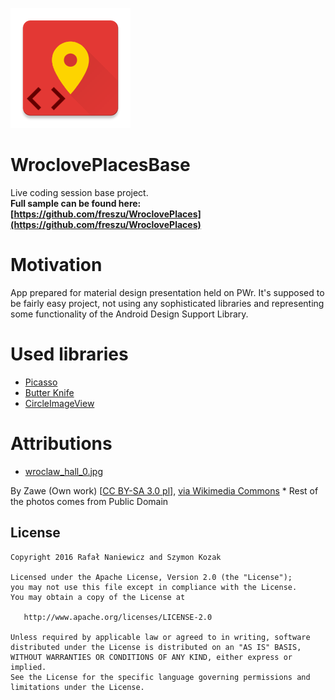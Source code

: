 ![alt text](https://raw.githubusercontent.com/freszu/WroclovePlacesBase/master/app/src/main/res/mipmap-xxxhdpi/ic_launcher.png)

# WroclovePlacesBase
Live coding session base project.</br>
<b>Full sample can be found here: [https://github.com/freszu/WroclovePlaces](https://github.com/freszu/WroclovePlaces)</b>

# Motivation
App prepared for material design presentation held on PWr. It's supposed to be fairly easy project, not using any sophisticated libraries and representing some functionality of the Android Design Support Library.

# Used libraries
* [Picasso](http://square.github.io/picasso/)
* [Butter Knife](http://jakewharton.github.io/butterknife/)
* [CircleImageView](https://github.com/hdodenhof/CircleImageView)

# Attributions
* <a href="https://raw.githubusercontent.com/freszu/WroclovePlaces/master/app/src/main/res/drawable-nodpi/wroclaw_centennial_hall0.jpg">
  wroclaw_hall_0.jpg
</a>
By Zawe (Own work) [<a href="http://creativecommons.org/licenses/by-sa/3.0/pl/deed.en">CC BY-SA 3.0 pl</a>], <a href="https://commons.wikimedia.org/wiki/File%3AHala_stulecia_wroc%C5%82aw_odbicie_fotnanny_zawe.jpg">via Wikimedia Commons</a>
* Rest of the photos comes from Public Domain

## License


    Copyright 2016 Rafał Naniewicz and Szymon Kozak

    Licensed under the Apache License, Version 2.0 (the "License");
    you may not use this file except in compliance with the License.
    You may obtain a copy of the License at

       http://www.apache.org/licenses/LICENSE-2.0

    Unless required by applicable law or agreed to in writing, software
    distributed under the License is distributed on an "AS IS" BASIS,
    WITHOUT WARRANTIES OR CONDITIONS OF ANY KIND, either express or implied.
    See the License for the specific language governing permissions and
    limitations under the License.
